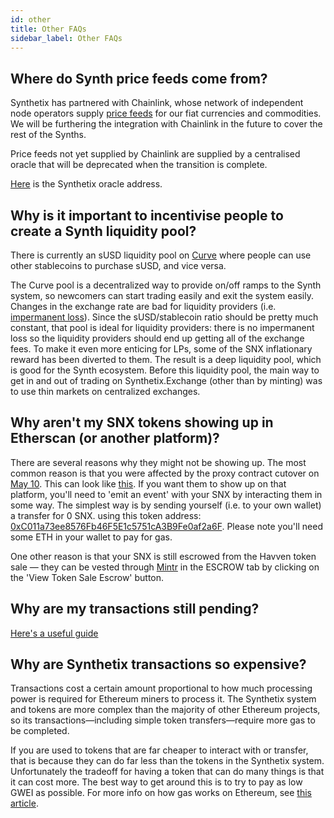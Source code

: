 ```yaml
---
id: other
title: Other FAQs
sidebar_label: Other FAQs
---
```


## Where do Synth price feeds come from? 

Synthetix has partnered with Chainlink, whose network of independent node operators supply [price feeds](https://feeds.chain.link/) for our fiat currencies and commodities. 
We will be furthering the integration with Chainlink in the future to cover the rest of the Synths. 

Price feeds not yet supplied by Chainlink are supplied by a centralised oracle that will be deprecated when the transition is complete. 

[Here](https://etherscan.io/address/0xac1ed4fabbd5204e02950d68b6fc8c446ac95362) is the Synthetix oracle address. 

## Why is it important to incentivise people to create a Synth liquidity pool? 

There is currently an sUSD liquidity pool on [Curve](https://beta.curve.fi/) where people can use other stablecoins to purchase sUSD, and vice versa. 

The Curve pool is a decentralized way to provide on/off ramps to the Synth system, so newcomers can start trading easily and exit the system easily. Changes in the exchange rate are bad for liquidity providers (i.e. [impermanent loss](https://tokentuesdays.substack.com/p/eliminating-impermanent-loss)). 
Since the sUSD/stablecoin ratio should be pretty much constant, that pool is ideal for liquidity providers: there is no impermanent loss so the liquidity providers should end up getting all of the exchange fees. To make it even more enticing for LPs, some of the SNX inflationary reward has been diverted to them. The result is a deep liquidity pool, which is good for the Synth ecosystem. 
Before this liquidity pool, the main way to get in and out of trading on Synthetix.Exchange (other than by minting) was to use thin markets on centralized exchanges.

## Why aren't my SNX tokens showing up in Etherscan (or another platform)?

There are several reasons why they might not be showing up. The most common reason is that you were affected by the proxy contract cutover on [May 10](https://blog.synthetix.io/proxy-contract-cutover-on-may-10/). This can look like [this](https://ibb.co/0DWzZQN). 
If you want them to show up on that platform, you'll need to 'emit an event' with your SNX by interacting them in some way. The simplest way is by sending yourself (i.e. to your own wallet) a transfer for 0 SNX. using this token address: [0xC011a73ee8576Fb46F5E1c5751cA3B9Fe0af2a6F](https://etherscan.io/token/0xc011a73ee8576fb46f5e1c5751ca3b9fe0af2a6f). Please note you'll need some ETH in your wallet to pay for gas. 

One other reason is that your SNX is still escrowed from the Havven token sale — they can be vested through [Mintr](https://mintr.synthetix.io) in the ESCROW tab by clicking on the 'View Token Sale Escrow' button.

## Why are my transactions still pending? 

[Here's a useful guide](https://ethgasstation.info/blog/stuck-transaction-guide/)

## Why are Synthetix transactions so expensive? 

Transactions cost a certain amount proportional to how much processing power is required for Ethereum miners to process it. The Synthetix system and tokens are more complex than the majority of other Ethereum projects, so its transactions—including simple token transfers—require more gas to be completed. 

If you are used to tokens that are far cheaper to interact with or transfer, that is because they can do far less than the tokens in the Synthetix system. Unfortunately the tradeoff for having a token that can do many things is that it can cost more. The best way to get around this is to try to pay as low GWEI as possible. For more info on how gas works on Ethereum, see [this article](https://blockgeeks.com/guides/ethereum-gas/). 
